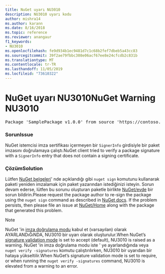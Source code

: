 ```yaml
---
title: NuGet uyarı NU3010
description: NU3010 uyarı kodu
author: mishra14
ms.author: karann
ms.date: 8/16/2018
ms.topic: reference
ms.reviewer: anangaur
f1_keywords:
- NU3010
ms.openlocfilehash: fe9d934b1ec9481d7c1c68b2fef7dbeb5a43cc83
ms.sourcegitcommit: 39f2ae79fbbc308e06acf67ee8e24cfcdb2c831b
ms.translationtype: MT
ms.contentlocale: tr-TR
ms.lasthandoff: 11/05/2019
ms.locfileid: "73610322"
---
```

# <a name="nuget-warning-nu3010"></a><span data-ttu-id="3d261-103">NuGet uyarı NU3010</span><span class="sxs-lookup"><span data-stu-id="3d261-103">NuGet Warning NU3010</span></span>

<pre>Package 'SamplePackage v1.0.0' from source 'https://contoso.com/index.json': The primary signature does not have a signing certificate.</pre>

### <a name="issue"></a><span data-ttu-id="3d261-104">Sorun</span><span class="sxs-lookup"><span data-stu-id="3d261-104">Issue</span></span>

<span data-ttu-id="3d261-105">NuGet istemcisi imza sertifikası içermeyen bir `SignerInfo` girdisiyle bir paket imzasını doğrulamaya çalıştı.</span><span class="sxs-lookup"><span data-stu-id="3d261-105">NuGet client tried to verify a package signature with a `SignerInfo` entry that does not contain a signing certificate.</span></span>


### <a name="solution"></a><span data-ttu-id="3d261-106">Çözüm</span><span class="sxs-lookup"><span data-stu-id="3d261-106">Solution</span></span>

<span data-ttu-id="3d261-107">Lütfen [NuGet belgeleri](https://docs.microsoft.com/nuget/create-packages/sign-a-package)' nde açıklandığı gibi `nuget sign` komutunu kullanarak paketi yeniden imzalamak için paket yazarından istediğinizi isteyin. Sorun devam ederse, lütfen bu sorunu oluşturan paketle birlikte [NuGet/evde](https://github.com/NuGet/Home/issues) bir sorun bildirin.</span><span class="sxs-lookup"><span data-stu-id="3d261-107">Please request the package author to re-sign the package using the `nuget sign` command as described in [NuGet docs](https://docs.microsoft.com/nuget/create-packages/sign-a-package). If the problem persists, then please file an issue at [NuGet/Home](https://github.com/NuGet/Home/issues) along with the package that generated this problem.</span></span>


> [!Note]
> <span data-ttu-id="3d261-108">NuGet 'in [imza doğrulama modu](https://docs.microsoft.com/nuget/consume-packages/installing-signed-packages#configure-package-signature-requirements) kabul et (varsayılan) olarak AYARLANDıĞıNDA, NU3010 bir uyarı olarak oluşturulur.</span><span class="sxs-lookup"><span data-stu-id="3d261-108">When NuGet’s [signature validation mode](https://docs.microsoft.com/nuget/consume-packages/installing-signed-packages#configure-package-signature-requirements) is set to accept (default), NU3010 is raised as a warning.</span></span> <span data-ttu-id="3d261-109">NuGet 'in imza doğrulama modu iste ' ye ayarlandığında veya `nuget verify -signatures` komutu çalıştırılırken, NU3010 bir uyarıdan bir hataya yükseltilir.</span><span class="sxs-lookup"><span data-stu-id="3d261-109">When NuGet’s signature validation mode is set to require, or when running the `nuget verify -signatures` command, NU3010 is elevated from a warning to an error.</span></span> 
